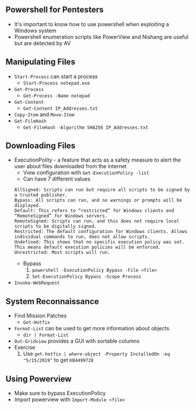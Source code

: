 ## Powershell for Pentesters


- It's important to know how to use powershell when exploiting a Windows system
- Powershell enumeration scripts like PowerView and Nishang are useful but are detected by AV

## Manipulating Files
- `Start-Process` can start a process
	- `Start-Process notepad.exe`
- `Get-Process`
	- `Get-Process -Name notepad`
- `Get-Content`
	- `Get-Content IP_Addresses.txt`
- `Copy-Item` and `Move-Item`
- `Get-FileHash`
	- `Get-FileHash -Algorithm SHA256 IP_Addresses.txt`

## Downloading Files
- ExecutionPolity - a feature that acts as a safety measure to alert the user about files downloaded from the internet
	- View configuration with `Get-ExecutionPolicy -list`
	- Can have 7 different values
	```
	AllSigned: Scripts can run but require all scripts to be signed by a trusted publisher.
	Bypass: All scripts can run, and no warnings or prompts will be displayed.
	Default: This refers to “restricted” for Windows clients and “RemoteSigned” for Windows servers.
	RemoteSigned: Scripts can run, and this does not require local scripts to be digitally signed.
	Restricted: The default configuration for Windows clients. Allows individual commands to run, does not allow scripts.
	Undefined: This shows that no specific execution policy was set. This means default execution policies will be enforced.
	Unrestricted: Most scripts will run.
	```
	- Bypass
		1. `powershell -ExecutionPolicy Bypass -File <file>`
		2. `Set-ExecutionPolicy Bypass -Scope Process`
- `Invoke-WebRequest`

## System Reconnaissance
- Find Mission Patches
	- `Get-Hotfix`
- `Format-List` can be used to get more information about objects
	- `dir | Format-List`
- `Out-Gridview` provides a GUI with sortable columns
- Exercise
	1. Use `get-hotfix | where-object -Property InstalledOn -eq "5/15/2019"` to get `KB4499728`

## Using Powerview
- Make sure to bypass ExecutionPolicy
- Import powerview with `Import-Module <file>`
